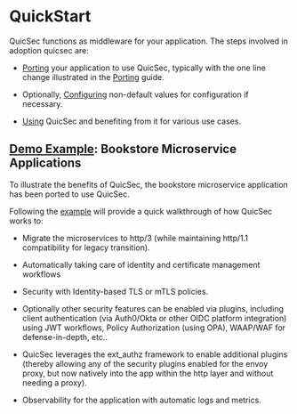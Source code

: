 

# QuickStart


QuicSec functions as middleware for your application. The steps involved in adoption quicsec are:

- [Porting](https://quicsec.io/docs/porting) your application to use QuicSec, typically with the one line change illustrated in the [Porting](/docs/porting) guide.

- Optionally, [Configuring](https://quicsec.io/docs/configure) non-default values for configuration if necessary.

- [Using](https://quicsec.io/docs/use) QuicSec and benefiting from it for various use cases. 


## [Demo Example](https://quicsec.io/docs/example-bookstore): Bookstore Microservice Applications

To illustrate the benefits of QuicSec, the bookstore microservice application has been ported to use QuicSec. 

Following the [example](https://quicsec.io/docs/example-bookstore) will provide a quick walkthrough of how QuicSec works to: 

* Migrate the microservices to http/3 (while maintaining http/1.1 compatibility for legacy transition). 

* Automatically taking care of identity and certificate management workflows

* Security with Identity-based TLS or mTLS policies. 

* Optionally other security features can be enabled via plugins, including client authentication (via Auth0/Okta or other OIDC platform integration) using JWT workflows, Policy Authorization (using OPA), WAAP/WAF for defense-in-depth, etc..

* QuicSec leverages the ext_authz framework to enable additional plugins (thereby allowing any of the security plugins enabled for the envoy proxy, but now natively into the app within the http layer and without needing a proxy).

* Observability for the application with automatic logs and metrics.


